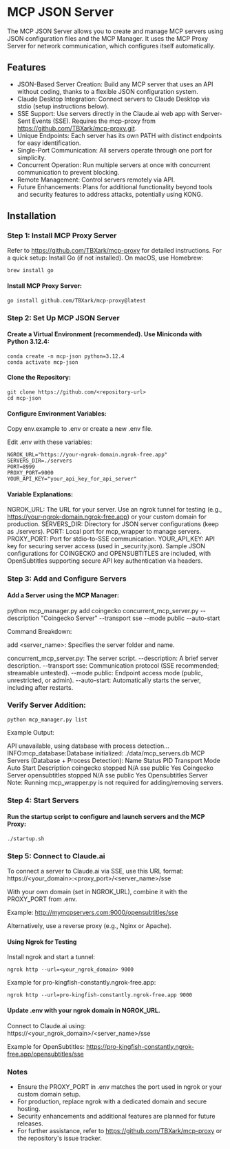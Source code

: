 # MCP JSON Server

The MCP JSON Server allows you to create and manage MCP servers using JSON configuration files and the MCP Manager. It uses the MCP Proxy Server for network communication, which configures itself automatically.

## Features

- JSON-Based Server Creation: Build any MCP server that uses an API without coding, thanks to a flexible JSON configuration system.
- Claude Desktop Integration: Connect servers to Claude Desktop via stdio (setup instructions below).
- SSE Support: Use servers directly in the Claude.ai web app with Server-Sent Events (SSE). Requires the mcp-proxy from https://github.com/TBXark/mcp-proxy.git.
- Unique Endpoints: Each server has its own PATH with distinct endpoints for easy identification.
- Single-Port Communication: All servers operate through one port for simplicity.
- Concurrent Operation: Run multiple servers at once with concurrent communication to prevent blocking.
- Remote Management: Control servers remotely via API.
- Future Enhancements: Plans for additional functionality beyond tools and security features to address attacks, potentially using KONG.

## Installation

### Step 1: Install MCP Proxy Server

Refer to https://github.com/TBXark/mcp-proxy for detailed instructions. For a quick setup:
Install Go (if not installed). On macOS, use Homebrew:

```
brew install go
```

#### Install MCP Proxy Server:

```
go install github.com/TBXark/mcp-proxy@latest
```

### Step 2: Set Up MCP JSON Server

#### Create a Virtual Environment (recommended). Use Miniconda with Python 3.12.4:

```
conda create -n mcp-json python=3.12.4
conda activate mcp-json
````

#### Clone the Repository:

```
git clone https://github.com/<repository-url>
cd mcp-json
```

#### Configure Environment Variables:

Copy env.example to .env or create a new .env file.

Edit .env with these variables:

```
NGROK_URL="https://your-ngrok-domain.ngrok-free.app"
SERVERS_DIR=./servers
PORT=8999
PROXY_PORT=9000
YOUR_API_KEY="your_api_key_for_api_server"
```

#### Variable Explanations:

NGROK_URL: The URL for your server. Use an ngrok tunnel for testing (e.g., https://your-ngrok-domain.ngrok-free.app) or your custom domain for production.
SERVERS_DIR: Directory for JSON server configurations (keep as ./servers).
PORT: Local port for mcp_wrapper to manage servers.
PROXY_PORT: Port for stdio-to-SSE communication.
YOUR_API_KEY: API key for securing server access (used in <servername>_security.json).
Sample JSON configurations for COINGECKO and OPENSUBTITLES are included, with OpenSubtitles supporting secure API key authentication via headers.

### Step 3: Add and Configure Servers

#### Add a Server using the MCP Manager:

python mcp_manager.py add coingecko concurrent_mcp_server.py --description "Coingecko Server" --transport sse --mode public --auto-start

Command Breakdown:

add <server_name>: Specifies the server folder and name.

concurrent_mcp_server.py: The server script.
--description: A brief server description.
--transport sse: Communication protocol (SSE recommended; streamable untested).
--mode public: Endpoint access mode (public, unrestricted, or admin).
--auto-start: Automatically starts the server, including after restarts.

### Verify Server Addition:

```
python mcp_manager.py list
```

Example Output:

API unavailable, using database with process detection...
INFO:mcp_database:Database initialized: ./data/mcp_servers.db
MCP Servers (Database + Process Detection):
Name           Status   PID   Transport   Mode    Auto Start   Description
coingecko      stopped  N/A   sse         public  Yes          Coingecko Server
opensubtitles  stopped  N/A   sse         public  Yes          Opensubtitles Server
Note: Running mcp_wrapper.py is not required for adding/removing servers.

### Step 4: Start Servers

#### Run the startup script to configure and launch servers and the MCP Proxy:

```
./startup.sh
```

### Step 5: Connect to Claude.ai

To connect a server to Claude.ai via SSE, use this URL format:
https://<your_domain>:<proxy_port>/<server_name>/sse

With your own domain (set in NGROK_URL), combine it with the PROXY_PORT from .env. 

Example: http://mymcpservers.com:9000/opensubtitles/sse

Alternatively, use a reverse proxy (e.g., Nginx or Apache).

#### Using Ngrok for Testing

Install ngrok and start a tunnel:

```
ngrok http --url=<your_ngrok_domain> 9000
```

Example for pro-kingfish-constantly.ngrok-free.app:

```
ngrok http --url=pro-kingfish-constantly.ngrok-free.app 9000
```

#### Update .env with your ngrok domain in NGROK_URL.

Connect to Claude.ai using:
https://<your_ngrok_domain>/<server_name>/sse

Example for OpenSubtitles:
https://pro-kingfish-constantly.ngrok-free.app/opensubtitles/sse

### Notes
- Ensure the PROXY_PORT in .env matches the port used in ngrok or your custom domain setup.
- For production, replace ngrok with a dedicated domain and secure hosting.
- Security enhancements and additional features are planned for future releases.
- For further assistance, refer to https://github.com/TBXark/mcp-proxy or the repository's issue tracker.